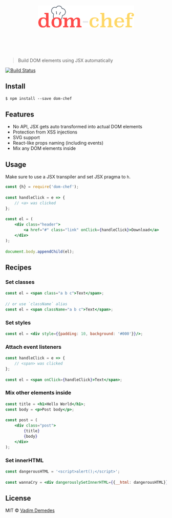 <h1 align="center">
  <br>
  <img width="300" src="media/logo.png">
  <br>
  <br>
	<br>
</h1>

> Build DOM elements using JSX automatically

[![Build Status](https://travis-ci.org/vadimdemedes/dom-chef.svg?branch=master)](https://travis-ci.org/vadimdemedes/dom-chef)


## Install

```
$ npm install --save dom-chef
```


## Features

- No API, JSX gets auto transformed into actual DOM elements
- Protection from XSS injections
- SVG support
- React-like props naming (including events)
- Mix any DOM elements inside


## Usage

Make sure to use a JSX transpiler and set JSX pragma to `h`.

```jsx
const {h} = require('dom-chef');

const handleClick = e => {
	// <a> was clicked
};

const el = (
	<div class="header">
		<a href="#" class="link" onClick={handleClick}>Download</a>
	</div>
);

document.body.appendChild(el);
```


## Recipes

### Set classes

```jsx
const el = <span class="a b c">Text</span>;

// or use `className` alias
const el = <span className="a b c">Text</span>;
```

### Set styles

```jsx
const el = <div style={{padding: 10, background: '#000'}}/>;
```

### Attach event listeners

```jsx
const handleClick = e => {
	// <span> was clicked
};

const el = <span onClick={handleClick}>Text</span>;
```

### Mix other elements inside

```jsx
const title = <h1>Hello World</h1>;
const body = <p>Post body</p>;

const post = (
	<div class="post">
		{title}
		{body}
	</div>
);
```

### Set innerHTML

```jsx
const dangerousHTML = '<script>alert();</script>';

const wannaCry = <div dangerouslySetInnerHTML={{__html: dangerousHTML}}/>;
```


## License

MIT © [Vadim Demedes](https://github.com/vadimdemedes)
